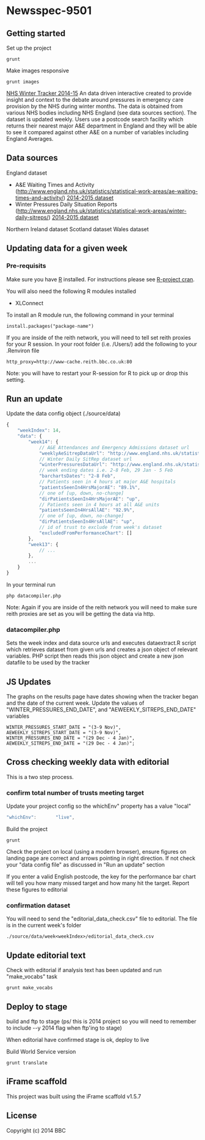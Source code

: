 # Newsspec-9501

## Getting started

Set up the project

```
grunt
```

Make images responsive

```
grunt images
```

[NHS Winter Tracker 2014-15](http://www.bbc.co.uk/nhswinter)
An data driven interactive created to provide insight and context to the debate around pressures in emergency care provision by the NHS during winter months. The data is obtained from various NHS bodies including NHS England (see data sources section). The dataset is updated weekly.
Users use a postcode search facility which returns their nearest major A&E department in England and they will be able to see it compared against other A&E on a number of variables including England Averages.

## Data sources
England dataset

* A&E Waiting Times and Activity (http://www.england.nhs.uk/statistics/statistical-work-areas/ae-waiting-times-and-activity/) [2014-2015 dataset](http://www.england.nhs.uk/statistics/statistical-work-areas/ae-waiting-times-and-activity/weekly-ae-sitreps-2014-15/)
* Winter Pressures Daily Situation Reports (http://www.england.nhs.uk/statistics/statistical-work-areas/winter-daily-sitreps/) [2014-2015 dataset](http://www.england.nhs.uk/statistics/statistical-work-areas/winter-daily-sitreps/winter-daily-sitrep-2014-15-data/)

Northern Ireland dataset
Scotland dataset
Wales dataset

## Updating data for a given week
### Pre-requisits
Make sure you have [R](http://www.r-project.org/) installed. For instructions please see [R-project cran](http://www.r-project.org/). 

You will also need the following R modules installed
* XLConnect

To install an R module run, the following command in your terminal
```
install.packages("package-name")
```

If you are inside of the reith network, you will need to tell set reith proxies for your R session. In your root folder (i.e. /Users/<username>) add the following to your .Renviron file
```
http_proxy=http://www-cache.reith.bbc.co.uk:80
```

Note: you will have to restart your R-session for R to pick up or drop this setting.

## Run an update
Update the data config object (./source/data)
```js
{
    "weekIndex": 14,
    "data": {
        "week14": {
            // A&E Attendances and Emergency Admissions dataset url
            "weeklyAeSitrepDataUrl": "http://www.england.nhs.uk/statistics/wp-content/uploads/sites/2/2014/04/2015.02.08-AE0RgAD.xls",
            // Winter Daily SitRep dataset url
            "winterPressuresDataUrl": "http://www.england.nhs.uk/statistics/wp-content/uploads/sites/2/2014/12/DailySR-Web-file-WE-08.02.15.xlsx",
            // week ending dates i.e. 2-8 Feb, 29 Jan - 5 Feb
            "barchartsDates": "2-8 Feb",
            // Patients seen in 4 hours at major A&E hospitals
            "patientsSeenIn4HrsMajorAE": "89.1%",
            // one of [up, down, no-change]
            "dirPatientsSeenIn4HrsMajorAE": "up",
            // Patients seen in 4 hours at all A&E units
            "patientsSeenIn4HrsAllAE": "92.9%",
            // one of [up, down, no-change]
            "dirPatientsSeenIn4HrsAllAE": "up",
            // id of trust to exclude from week's dataset
            "excludedFromPerformanceChart": []
        },
        "week13": {
            // ...
        },
        ...
    }
}
```

In your terminal run 
```
php datacompiler.php
```

Note: Again if you are inside of the reith network you will need to make sure reith proxies are set as you will be getting the data via http.

### datacompiler.php
Sets the week index and data source urls and executes dataextract.R script which retrieves dataset from given urls and creates a json object of relevant variables. PHP script then reads this json object and create a new json datafile to be used by the tracker

## JS Updates
The graphs on the results page have dates showing when the tracker began and the date of the current week. 
Update the values of "WINTER_PRESSURES_END_DATE", and "AEWEEKLY_SITREPS_END_DATE" variables

```
WINTER_PRESSURES_START_DATE = "(3-9 Nov)",
AEWEEKLY_SITREPS_START_DATE = "(3-9 Nov)",
WINTER_PRESSURES_END_DATE = "(29 Dec - 4 Jan)",
AEWEEKLY_SITREPS_END_DATE = "(29 Dec - 4 Jan)";
```

## Cross checking weekly data with editorial
This is a two step process.

### confirm total number of trusts meeting target
Update your project config so the whichEnv" property has a value "local"
```js
"whichEnv":       "live",
```

Build the project 
```
grunt
```

Check the project on local (using a modern browser), ensure figures on landing page are correct and arrows pointing in right direction. If not check your "data config file" as discussed in "Run an update" section

If you enter a valid English postcode, the key for the performance bar chart will tell you how many missed target and how many hit the target. Report these figures to editorial

### confirmation dataset
You will need to send the "editorial_data_check.csv" file to editorial. The file is in the current week's folder
```
./source/data/week<weekIndex>/editorial_data_check.csv
```

## Update editorial text
Check with editorial if analysis text has been updated and run "make_vocabs" task

```
grunt make_vocabs
```

## Deploy to stage
build and ftp to stage (ps/ this is 2014 project so you will need to remember to include --y 2014 flag when ftp'ing to stage)

When editorial have confirmed stage is ok, deploy to live



Build World Service version

```
grunt translate
```

## iFrame scaffold

This project was built using the iFrame scaffold v1.5.7

## License
Copyright (c) 2014 BBC